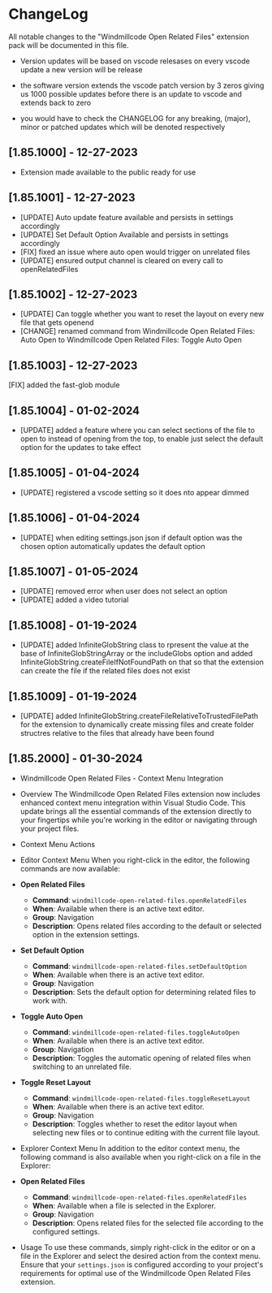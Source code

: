 # ChangeLog

All notable changes to the "Windmillcode Open Related Files" extension pack will be documented in this file.

* Version updates will be based on vscode relesases
on every vscode update a new version will be release

* the software version extends the vscode patch version by 3 zeros giving us
1000 possible updates before there is an update to vscode and extends back to zero

* you would have to check the CHANGELOG for any breaking, (major), minor or patched updates which will be denoted respectively



## [1.85.1000] - 12-27-2023
* Extension made available to the public ready for use

## [1.85.1001] - 12-27-2023
* [UPDATE] Auto update feature available and persists in settings accordingly
* [UPDATE] Set Default Option Available and persists in settings accordingly
* [FIX] fixed an issue where auto open would trigger on unrelated files
* [UPDATE] ensured output channel is cleared on every call to openRelatedFiles

## [1.85.1002] - 12-27-2023
* [UPDATE] Can toggle whether you want to reset the layout on every new file that gets openend
* [CHANGE] renamed command from Windmillcode Open Related Files: Auto Open to Windmillcode Open Related Files: Toggle Auto Open

## [1.85.1003] - 12-27-2023
[FIX]  added the fast-glob module

## [1.85.1004] - 01-02-2024
* [UPDATE] added a feature where you can select sections of the file to open to instead of opening from the top, to enable just select the default option for the updates to take effect


## [1.85.1005] - 01-04-2024
* [UPDATE] registered a vscode setting so it does nto appear dimmed

## [1.85.1006] - 01-04-2024
* [UPDATE] when editing settings.json json if default option was the chosen option automatically updates the default option


## [1.85.1007] - 01-05-2024
* [UPDATE] removed error when user does not select an option
* [UPDATE] added a video tutorial

## [1.85.1008] - 01-19-2024
* [UPDATE] added InfiniteGlobString class to rpresent the value at the base of InfiniteGlobStringArray or the includeGlobs option
and added InfiniteGlobString.createFileIfNotFoundPath on that so that the extension can create the file if the related files does not exist

## [1.85.1009] - 01-19-2024
* [UPDATE]  added InfiniteGlobString.createFileRelativeToTrustedFilePath for the extension to dynamically create missing files and create folder structres relative to the files that already have been found

## [1.85.2000] - 01-30-2024
- Windmillcode Open Related Files - Context Menu Integration

- Overview
The Windmillcode Open Related Files extension now includes enhanced context menu integration within Visual Studio Code. This update brings all the essential commands of the extension directly to your fingertips while you're working in the editor or navigating through your project files.

- Context Menu Actions

- Editor Context Menu
When you right-click in the editor, the following commands are now available:

- **Open Related Files**
  - **Command**: `windmillcode-open-related-files.openRelatedFiles`
  - **When**: Available when there is an active text editor.
  - **Group**: Navigation
  - **Description**: Opens related files according to the default or selected option in the extension settings.

- **Set Default Option**
  - **Command**: `windmillcode-open-related-files.setDefaultOption`
  - **When**: Available when there is an active text editor.
  - **Group**: Navigation
  - **Description**: Sets the default option for determining related files to work with.

- **Toggle Auto Open**
  - **Command**: `windmillcode-open-related-files.toggleAutoOpen`
  - **When**: Available when there is an active text editor.
  - **Group**: Navigation
  - **Description**: Toggles the automatic opening of related files when switching to an unrelated file.

- **Toggle Reset Layout**
  - **Command**: `windmillcode-open-related-files.toggleResetLayout`
  - **When**: Available when there is an active text editor.
  - **Group**: Navigation
  - **Description**: Toggles whether to reset the editor layout when selecting new files or to continue editing with the current file layout.

- Explorer Context Menu
In addition to the editor context menu, the following command is also available when you right-click on a file in the Explorer:

- **Open Related Files**
  - **Command**: `windmillcode-open-related-files.openRelatedFiles`
  - **When**: Available when a file is selected in the Explorer.
  - **Group**: Navigation
  - **Description**: Opens related files for the selected file according to the configured settings.

- Usage
To use these commands, simply right-click in the editor or on a file in the Explorer and select the desired action from the context menu. Ensure that your `settings.json` is configured according to your project's requirements for optimal use of the Windmillcode Open Related Files extension.

